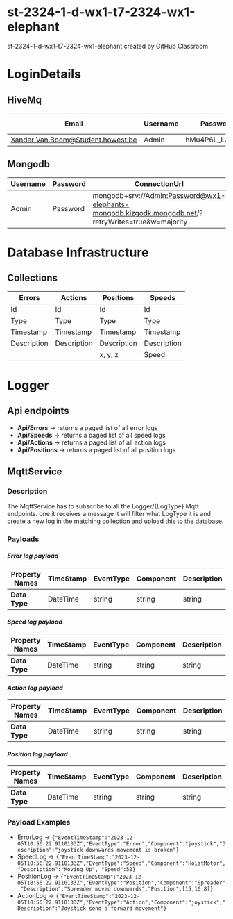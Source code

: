 # st-2324-1-d-wx1-t7-2324-wx1-elephant
st-2324-1-d-wx1-t7-2324-wx1-elephant created by GitHub Classroom

# LoginDetails
## HiveMq
Email | Username | Password | Cluster Url | Port | Websocket Port
----- | -------- | --------- | ----------- | ---- | -------------
Xander.Van.Boom@Student.howest.be | Admin | hMu4P6L_LAMj8t3 | 2939d3617acc492aa3b3653ac474fdc0.s2.eu.hivemq.cloud | 8883 | 8884
## Mongodb
 Username | Password | ConnectionUrl | ProjectId
 -------- | -------- | ------------ | ---------- 
 Admin | Password | mongodb+srv://Admin:Password@wx1-elephants-mongodb.kizgodk.mongodb.net/?retryWrites=true&w=majority | 656d8b753ec677651f807584
# Database Infrastructure
## Collections
 Errors | Actions | Positions | Speeds
 ------ | ------- | --------- | ------ 
 Id     | Id | Id | Id
 Type   | Type | Type | Type
 Timestamp | Timestamp | Timestamp | Timestamp
 Description | Description | Description | Description
  | | | x, y, z | Speed

# Logger
## Api endpoints
- **Api/Errors** -> returns a paged list of all error logs
- **Api/Speeds** -> returns a paged list of all speed logs
- **Api/Actions** -> returns a paged list of all action logs
- **Api/Positions** -> returns a paged list of all position logs

## MqttService
### Description
The MqttService has to subscribe to all the Logger/{LogType} Mqtt endpoints. one it receives a message it will filter what LogType it is and create a new log in the matching collection and upload this to the database.
### Payloads
#### *Error log payload*
**Property Names** | TimeStamp | EventType | Component | Description
------------------ | --------- | --------- | --------- | ----------
**Data Type** | DateTime | string | string | string
#### *Speed log payload*
**Property Names** | TimeStamp | EventType | Component | Description | Speed
------------------ | --------- | --------- | --------- | ----------- | ----
**Data Type** | DateTime | string | string | string | double
#### *Action log payload*
**Property Names** | TimeStamp | EventType | Component | Description
------------------ | --------- | --------- | --------- | ----------
**Data Type** | DateTime | string | string | string
#### *Position log payload*
**Property Names** | TimeStamp | EventType | Component | Description | Position
------------------ | --------- | --------- | --------- | ----------- | --------
**Data Type** | DateTime | string | string | string | List\<double>(X,Y,Z)
### Payload Examples
- ErrorLog ->
```{"EventTimeStamp":"2023-12-05T10:56:22.9110133Z","EventType":"Error","Component":"joystick","Description":"joystick downwards movement is broken"}```
- SpeedLog ->
```{"EventTimeStamp":"2023-12-05T10:56:22.9110133Z","EventType":"Speed","Component":"HoistMotor","Description":"Moving Up", "Speed":50}```
- PositionLog ->
```{"EventTimeStamp":"2023-12-05T10:56:22.9110133Z","EventType":"Position","Component":"Spreader","Description":"Spreader moved downwards","Position":[15,10,8]}```
- ActionLog ->
```{"EventTimeStamp":"2023-12-05T10:56:22.9110133Z","EventType":"Action","Component":"joystick","Description":"Joystick send a forward movement"}```
